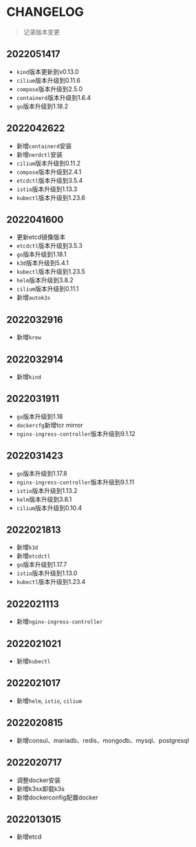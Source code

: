 # CHANGELOG

> 记录版本变更

## 2022051417

- `kind`版本更新到v0.13.0
- `cilium`版本升级到0.11.6
- `compose`版本升级到2.5.0
- `containerd`版本升级到1.6.4
- `go`版本升级到1.18.2

## 2022042622

- 新增`containerd`安装
- 新增`nerdctl`安装
- `cilium`版本升级到0.11.2
- `compose`版本升级到2.4.1
- `etcdctl`版本升级到3.5.4
- `istio`版本升级到1.13.3
- `kubectl`版本升级到1.23.6

## 2022041600

- 更新etcd镜像版本
- `etcdctl`版本升级到3.5.3
- `go`版本升级到1.18.1
- `k3d`版本升级到5.4.1
- `kubectl`版本升级到1.23.5
- `helm`版本升级到3.8.2
- `cilium`版本升级到0.11.1
- 新增`autok3s`

## 2022032916

- 新增`krew`

## 2022032914

- 新增`kind`

## 2022031911

- `go`版本升级到1.18
- `dockercfg`新增tcr mirror
- `nginx-ingress-controller`版本升级到9.1.12

## 2022031423

- `go`版本升级到1.17.8
- `nginx-ingress-controller`版本升级到9.1.11
- `istio`版本升级到1.13.2
- `helm`版本升级到3.8.1
- `cilium`版本升级到0.10.4

## 2022021813

- 新增`k3d`
- 新增`etcdctl`
- `go`版本升级到1.17.7
- `istio`版本升级到1.13.0
- `kubectl`版本升级到1.23.4

## 2022021113

- 新增`nginx-ingress-controller`

## 2022021021

- 新增`kubectl`

## 2022021017

- 新增`helm`, `istio`, `cilium`

## 2022020815

- 新增consul、mariadb、redis、mongodb、mysql、postgresql

## 2022020717

- 调整docker安装
- 新增k3sx卸载k3s
- 新增dockerconfig配置docker

## 2022013015

- 新增etcd
